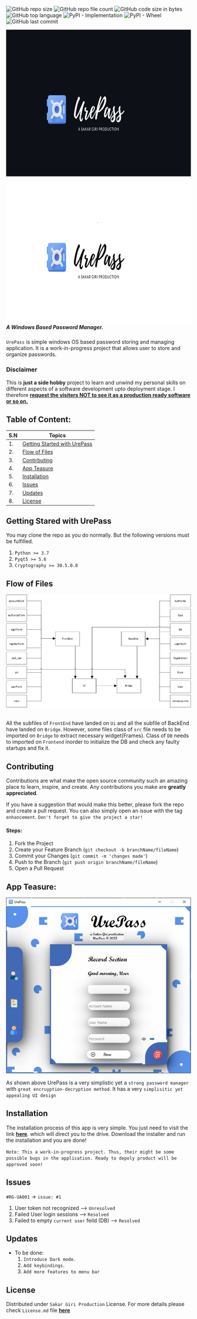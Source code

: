 
![GitHub repo size](https://img.shields.io/github/repo-size/girisakar365/UrePass?color=gren&style=flat-square)
![GitHub repo file count](https://img.shields.io/github/directory-file-count/girisakar365/UrePass?style=flat-square)
![GitHub code size in bytes](https://img.shields.io/github/languages/code-size/girisakar365/UrePass?style=flat-square)
![GitHub top language](https://img.shields.io/github/languages/top/girisakar365/UrePass?style=flat-square)
![PyPI - Implementation](https://img.shields.io/pypi/implementation/pyqt5?style=flat-square)
![PyPI - Wheel](https://img.shields.io/pypi/wheel/pyqt5?style=flat-square)
![GitHub last commit](https://img.shields.io/github/last-commit/girisakar365/UrePass?color=%234285F4&style=flat-square)

<img src="https://github.com/girisakar365/UrePass/blob/master/Screenshort/2.png?raw=true#gh-dark-mode-only" width=905 height=400 align=left/> 

<img src="https://github.com/girisakar365/UrePass/blob/master/Screenshort/1.png?raw=true#gh-light-mode-only" width=905 height=400 align=left> 

##### A Windows Based Password Manager.

`UrePass` is simple windows OS based password storing and managing application. It is a work-in-progress project that allows user to store and organize passwords.
<br>

### Disclaimer
This is <b>just a side hobby</b> project to learn and unwind my personal skills on different aspects of a software development upto deployment stage. I therefore <b><u>request the visiters NOT to see it as a production ready software or so on.</b></u>

## Table of Content:
|S.N | Topics|  
|----| ---- | 
| 1. |[Getting Started with UrePass](https://github.com/girisakar365/UrePass/blob/master/README.md#getting-stared-with-urepass)|
| 2. |[Flow of Files](https://github.com/girisakar365/UrePass/blob/master/README.md#flow-of-files)|
| 3. |[Contirbuting](https://github.com/girisakar365/UrePass/blob/master/README.md#contributing)|
| 4. |[App Teasure](https://github.com/girisakar365/UrePass/blob/master/README.md#app-teasure)|
| 5. |[Installation](https://github.com/girisakar365/UrePass/blob/master/README.md#installation)|
| 6. |[Issues](https://github.com/girisakar365/UrePass/blob/master/README.md#issues)|
| 7. |[Updates](https://github.com/girisakar365/UrePass/blob/master/README.md#updates)|
| 8. |[License](https://github.com/girisakar365/UrePass/blob/master/README.md#license)|

## Getting Stared with UrePass

You may clone the repo as you do normally. But the following versions must be fulfilled.

1. `Python >= 3.7`
2. `Pyqt5 >= 5.6`
3. `Cryptography >= 30.5.0.0`

## Flow of Files

<img src="https://github.com/girisakar365/UrePass/blob/master/Screenshort/Code%20base.png?raw=true" align=left\>
<br><br>

All the subfiles of `FrontEnd` have landed on `Ui` and all the subfile of BackEnd have landed on `Bridge`. However, some files class of `src` file needs to be imported on `Bridge` to extract necessary widget(Frames). Class of `DB` needs to imported on `Frontend` inorder to initialize the DB and check any faulty startups and fix it.

## Contributing

Contributions are what make the open source community such an amazing place to learn, inspire, and create. Any contributions you make are <b>greatly appreciated</b>.

If you have a suggestion that would make this better, please fork the repo and create a pull request. You can also simply open an issue with the tag `enhancement`. `Don't forget to give the project a star!`

#### Steps:
1. Fork the Project
2. Create your Feature Branch (`git checkout -b branchName/fileName`)
3. Commit your Changes (`git commit -m 'changes made'`)
4. Push to the Branch (`git push origin branchName/fileName`)
5. Open a Pull Request

## App Teasure:
![image](https://github.com/girisakar365/UrePass/blob/master/Screenshort/Screenshot%202023-05-07%20004002.png?raw=true)

As shown above UrePass is a very simplistic yet a `strong password manager` with `great encruyption-decryption method`. It has a very `simplisitic yet appealing UI design`


## Installation
The installation process of this app is very simple. You just need to visit the link <b><u>[here](https://github.com/girisakar365/UrePass/blob/master/Installation.md)</b></u>. which will direct you to the drive. Download the installer and run the installation and you are done!

`Note: This a work-in-progress project. Thus, their might be some possible bugs in the application. Ready to depoly product will be approved soon!`

## Issues

`#RG-UA001` -> `issue: #1`
1. User token not recognized --> `Unresolved`
2. Failed User login sessions --> `Resolved`
3. Failed to empty `current user` feild (DB) --> `Resolved`

## Updates

- To be done:
    1. `Introduce Dark mode`.
    2. `Add keybindings`.
    3. `Add more features to menu bar`

## License

Distributed under `Sakar Giri Production` License.
For more details please check `License.md` file <b><u>[here](https://github.com/girisakar365/UrePass/blob/master/LICENSE.md) </b></u>
